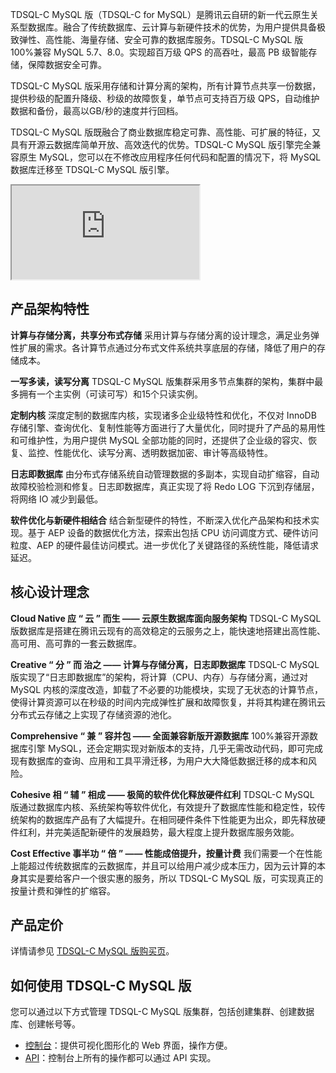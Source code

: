 TDSQL-C MySQL 版（TDSQL-C for MySQL）是腾讯云自研的新一代云原生关系型数据库。融合了传统数据库、云计算与新硬件技术的优势，为用户提供具备极致弹性、高性能、海量存储、安全可靠的数据库服务。TDSQL-C MySQL 版100%兼容 MySQL 5.7、8.0。实现超百万级 QPS 的高吞吐，最高 PB 级智能存储，保障数据安全可靠。

TDSQL-C MySQL 版采用存储和计算分离的架构，所有计算节点共享一份数据，提供秒级的配置升降级、秒级的故障恢复，单节点可支持百万级 QPS，自动维护数据和备份，最高以GB/秒的速度并行回档。

TDSQL-C MySQL 版既融合了商业数据库稳定可靠、高性能、可扩展的特征，又具有开源云数据库简单开放、高效迭代的优势。TDSQL-C MySQL 版引擎完全兼容原生 MySQL，您可以在不修改应用程序任何代码和配置的情况下，将 MySQL 数据库迁移至 TDSQL-C MySQL 版引擎。
<div class="doc-video-mod"><iframe src="https://cloud.tencent.com/edu/learning/quick-play/3866-67324?source=gw.doc.media&withPoster=1&notip=1"></iframe></div>

## 产品架构特性
**计算与存储分离，共享分布式存储**
采用计算与存储分离的设计理念，满足业务弹性扩展的需求。各计算节点通过分布式文件系统共享底层的存储，降低了用户的存储成本。

**一写多读，读写分离**
TDSQL-C MySQL 版集群采用多节点集群的架构，集群中最多拥有一个主实例（可读可写）和15个只读实例。

**定制内核**
深度定制的数据库内核，实现诸多企业级特性和优化，不仅对 InnoDB 存储引擎、查询优化、复制性能等方面进行了大量优化，同时提升了产品的易用性和可维护性，为用户提供 MySQL 全部功能的同时，还提供了企业级的容灾、恢复、监控、性能优化、读写分离、透明数据加密、审计等高级特性。

**日志即数据库**
由分布式存储系统自动管理数据的多副本，实现自动扩缩容，自动故障校验检测和修复。日志即数据库，真正实现了将 Redo LOG 下沉到存储层，将网络 IO 减少到最低。

**软件优化与新硬件相结合**
结合新型硬件的特性，不断深入优化产品架构和技术实现。基于 AEP 设备的数据优化方法，探索出包括 CPU 访问调度方式、硬件访问粒度、AEP 的硬件最佳访问模式。进一步优化了关键路径的系统性能，降低请求延迟。

## 核心设计理念
**Cloud Native 应 “ 云 ” 而生 —— 云原生数据库面向服务架构**
TDSQL-C MySQL 版数据库是搭建在腾讯云现有的高效稳定的云服务之上，能快速地搭建出高性能、高可用、高可靠的一套云数据库。

**Creative “ 分 ” 而 治之 —— 计算与存储分离，日志即数据库**
TDSQL-C MySQL 版实现了“日志即数据库”的架构，将计算（CPU、内存）与存储分离，通过对 MySQL 内核的深度改造，卸载了不必要的功能模块，实现了无状态的计算节点，使得计算资源可以在秒级的时间内完成弹性扩展和故障恢复，并将其构建在腾讯云分布式云存储之上实现了存储资源的池化。

**Comprehensive “ 兼 ” 容并包 —— 全面兼容新版开源数据库**
100%兼容开源数据库引擎 MySQL，还会定期实现对新版本的支持，几乎无需改动代码，即可完成现有数据库的查询、应用和工具平滑迁移，为用户大大降低数据迁移的成本和风险。

**Cohesive 相 “ 辅 ” 相成 —— 极简的软件优化释放硬件红利**
TDSQL-C MySQL 版通过数据库内核、系统架构等软件优化，有效提升了数据库性能和稳定性，较传统架构的数据库产品有了大幅提升。在相同硬件条件下性能更为出众，即先释放硬件红利，并完美适配新硬件的发展趋势，最大程度上提升数据库服务效能。

**Cost Effective 事半功 “ 倍 ” —— 性能成倍提升，按量计费**
我们需要一个在性能上能超过传统数据库的云数据库，并且可以给用户减少成本压力，因为云计算的本身其实是要给客户一个很实惠的服务，所以 TDSQL-C MySQL 版，可实现真正的按量计费和弹性的扩缩容。

## 产品定价
详情请参见 [TDSQL-C MySQL 版购买页](https://buy.cloud.tencent.com/cynosdb?regionId=8#/)。

## 如何使用 TDSQL-C MySQL 版
您可以通过以下方式管理 TDSQL-C MySQL 版集群，包括创建集群、创建数据库、创建帐号等。
- [控制台](https://console.cloud.tencent.com/cynosdb)：提供可视化图形化的 Web 界面，操作方便。
- [API](https://cloud.tencent.com/document/product/1003/48106)：控制台上所有的操作都可以通过 API 实现。
